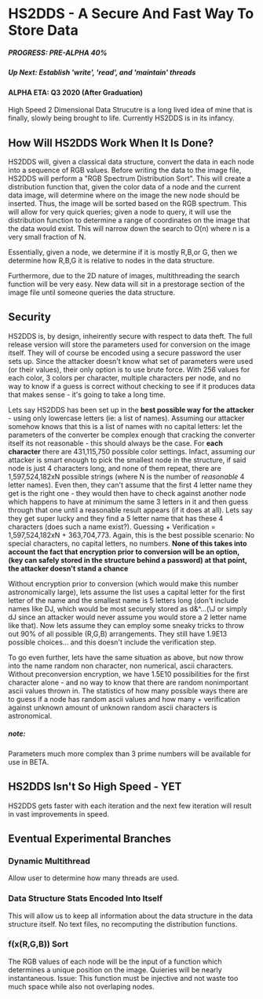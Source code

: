 # HS2DDS - A Secure And Fast Way To Store Data
##### PROGRESS: PRE-ALPHA 40%
##### Up Next: Establish 'write', 'read', and 'maintain' threads
#### ALPHA ETA: Q3 2020 (After Graduation)
High Speed 2 Dimensional Data Strucutre is a long lived idea of mine that is finally, slowly being brought to life. 
Currently HS2DDS is in its infancy. 
## How Will HS2DDS Work When It Is Done?
HS2DDS will, given a classical data structure, convert the data in each node into a sequence of RGB values.
Before writing the data to the image file, HS2DDS will perform a "RGB Spectrum Distribution Sort". This will create a 
distribution function that, given the color data of a node and the current data image, will determine where on
the image the new node should be inserted. Thus, the image will be sorted based on the RGB spectrum. 
This will allow for very quick queries; given a node to query, it will use the distribution function to 
determine a range of coordinates on the image that the data would exist. This will narrow down the search to O(n) 
where n is a very small fraction of N. 

Essentially, given a node, we determine if it is mostly R,B,or G, then we determine how R,B,G it is relative 
to nodes in the data structure.

Furthermore, due to the 2D nature of images, multithreading the search function will be very easy. 
New data will sit in a prestorage section of the image file until someone queries the data structure.  
## Security
HS2DDS is, by design, inheirently secure with respect to data theft. The full release version will store the parameters used for conversion
on the image itself. They will of course be encoded using a secure password the user sets up. 
Since the attacker doesn't know what set of parameters were used (or their values), their only option 
is to use brute force. With 256 values for
each color, 3 colors per character, multiple characters per node, and no way to know if a guess is correct without checking 
to see if it produces data that makes sense - it's going to take a long time. 

Lets say HS2DDS has been set up in the **best possible way for the attacker** - using only lowercase letters (ie: a list of names).
Assuming our attacker somehow knows that this is a list of names with no capital letters:
let the parameters of the converter be complex enough that cracking the converter itself its not 
reasonable - this should always be the case. For **each character** there are 431,115,750 possible color settings. 
Infact, assuming our attacker is smart enough to pick the smallest node in the structure, if said node is just 4 characters
long, and none of them repeat, there are 1,597,524,182xN possible strings (where N is the number of *reasonable* 4 letter names).
Even then, they can't assume that the first 4 letter name they get is the right one - they would then have to check against another node
which happens to have at minimum the same 3 letters in it and then guess through that one until a reasonable result 
appears (if it does at all). Lets say they get super lucky and they find a 5 letter name that has these 4 characters (does such a name
exist?). Guessing + Verification = 1,597,524,182xN + 363,704,773. Again, this is the best possible scenario: No special characters,
no capital letters, no numbers.
**None of this takes into account the fact that encryption prior to conversion will be an option,
(key can safely stored in the structure behind a password) at that point, the attacker doesn't stand a chance**

Without encryption prior to conversion (which would make this number astronomically large), lets assume the list uses a capital letter
for the first letter of the name and the smallest name is 5 letters long (don't include names like DJ, which would be most securely
stored as d\&^...(\J or simply dJ since an attacker would never assume you would store a 2 letter name like that). Now lets assume they
can employ some sneaky tricks to throw out 90% of all possible (R,G,B) arrangements. They still have 1.9E13 possible choices...
and this doesn't include the verification step. 

To go even further, lets have the same situation as above, but now throw into the name random non character, non numerical, ascii
characters. Without preconversion encryption, we have 1.5E10 possibilities for the first character alone - and no way to know
that there are random nonimportant ascii values thrown in. The statistics of how many possible ways there are to guess if a node has
random ascii values and how many + verification against unknown amount of unknown random ascii characters is astronomical. 

##### note:
Parameters much more complex than 3 prime numbers will be available for use in BETA.

## HS2DDS Isn't So High Speed - YET
HS2DDS gets faster with each iteration and the next few iteration will result in vast improvements in speed.
## Eventual Experimental Branches
### Dynamic Multithread
Allow user to determine how many threads are used.
### Data Structure Stats Encoded Into Itself
This will allow us to keep all information about the data structure in the data structure itself. No text files, no recomputing
the distribution functions.
### f(x(R,G,B)) Sort
The RGB values of each node will be the input of a function which determines a unique position on the image. 
Quieries will be nearly instantaneous. Issue: This function must be injective and not waste too much space 
while also not overlaping nodes. 
